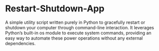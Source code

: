 # Restart-Shutdown-App
A simple utility script written purely in Python to gracefully restart or shutdown your computer through command-line interaction. It leverages Python’s built-in os module to execute system commands, providing an easy way to automate these power operations without any external dependencies.
